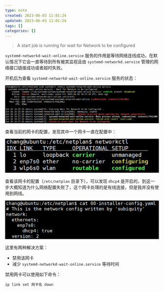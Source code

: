 ```yaml
---
type: note
created: 2023-06-03 11:01:24
updated: 2023-06-03 11:01:24
tags: []
categories: []
---
```


> A start job is running for wait for Network to be configured

`systemd-networkd-wait-online.service` 服务的作用是等待网络连线成功，在默认情况下它会一直等待到所有被其监视且由 `systemd-networkd.service` 管理的网络接口链接成功或者超时失败。

开机后为查看 `systemd-networkd-wait-online.service` 服务的状态：

![](附件/image/ubuntu启动时等待网络时间过长_image_1.png)

查看当前的网卡的配置，发现其中一个网卡一直在配置中：

![](附件/image/ubuntu启动时等待网络时间过长_image_2.png)

查看该网卡的配置（`/etc/netplan` 目录下），可以发现 `dhcp4` 是开启的，到这一步大概知道为什么网络配置失败了，这个网卡处理的是有线连接，但是我并没有使用到网线。

![](附件/image/ubuntu启动时等待网络时间过长_image_3.png)

这里有两种解决方案：
- 禁用该网卡
- 减少 `systemd-networkd-wait-online.service` 等待时间

禁用网卡可以使用如下命令：

```
ip link set 网卡名 down
```

